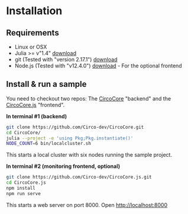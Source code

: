 # Installation

## Requirements

- Linux or OSX 
- Julia >= v"1.4" [download](https://julialang.org/)
- git (Tested with "version 2.17.1") [download](https://git-scm.com/download/linux)
- Node.js (Tested with "v12.4.0") [download](https://nodejs.org/en/download/) - For the optional frontend

## Install & run a sample

You need to checkout two repos: The [CircoCore](https://github.com/tisztamo/CircoCore) "backend" and the [CircoCore.js](https://github.com/tisztamo/CircoCore.js) "frontend".

**In terminal #1 (backend)**

```bash
git clone https://github.com/Circo-dev/CircoCore.git
cd CircoCore/
julia --project -e 'using Pkg;Pkg.instantiate()'
NODE_COUNT=6 bin/localcluster.sh
```

This starts a local cluster with six nodes running the sample project.

**In terminal #2 (monitoring frontend, optional)**

```bash
git clone https://github.com/Circo-dev/CircoCore.js.git
cd CircoCore.js
npm install
npm run serve
```

This starts a web server on port 8000. Open [http://localhost:8000](http://localhost:8000)
